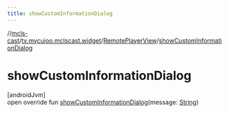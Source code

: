 ```yaml
---
title: showCustomInformationDialog
---
```

//[mcls-cast](../../../index.html)/[tv.mycujoo.mclscast.widget](../index.html)/[RemotePlayerView](index.html)/[showCustomInformationDialog](show-custom-information-dialog.html)



# showCustomInformationDialog



[androidJvm]\
open override fun [showCustomInformationDialog](show-custom-information-dialog.html)(message: [String](https://kotlinlang.org/api/latest/jvm/stdlib/kotlin/-string/index.html))




